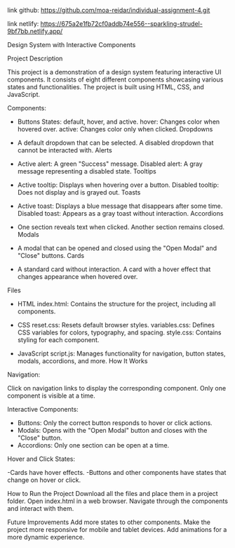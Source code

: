 
link github: https://github.com/moa-reidar/individual-assignment-4.git

link netlify: https://675a2e1fb72cf0addb74e556--sparkling-strudel-9bf7bb.netlify.app/


Design System with Interactive Components


Project Description

This project is a demonstration of a design system featuring interactive UI components. It consists of eight different components showcasing various states and functionalities. The project is built using HTML, CSS, and JavaScript.

Components:


- Buttons
States: default, hover, and active.
hover: Changes color when hovered over.
active: Changes color only when clicked.
Dropdowns

- A default dropdown that can be selected.
A disabled dropdown that cannot be interacted with.
Alerts

- Active alert: A green "Success" message.
Disabled alert: A gray message representing a disabled state.
Tooltips

- Active tooltip: Displays when hovering over a button.
Disabled tooltip: Does not display and is grayed out.
Toasts

- Active toast: Displays a blue message that disappears after some time.
Disabled toast: Appears as a gray toast without interaction.
Accordions

- One section reveals text when clicked.
Another section remains closed.
Modals

- A modal that can be opened and closed using the "Open Modal" and "Close" buttons.
Cards

- A standard card without interaction.
A card with a hover effect that changes appearance when hovered over.



Files

- HTML
index.html: Contains the structure for the project, including all components.


- CSS
reset.css: Resets default browser styles.
variables.css: Defines CSS variables for colors, typography, and spacing.
style.css: Contains styling for each component.

- JavaScript
script.js: Manages functionality for navigation, button states, modals, accordions, and more.
How It Works


Navigation:

Click on navigation links to display the corresponding component.
Only one component is visible at a time.


Interactive Components:

- Buttons: Only the correct button responds to hover or click actions.
- Modals: Opens with the "Open Modal" button and closes with the "Close" button.
- Accordions: Only one section can be open at a time.


Hover and Click States:

-Cards have hover effects.
-Buttons and other components have states that change on hover or click.


How to Run the Project
Download all the files and place them in a project folder.
Open index.html in a web browser.
Navigate through the components and interact with them.



Future Improvements
Add more states to other components.
Make the project more responsive for mobile and tablet devices.
Add animations for a more dynamic experience.